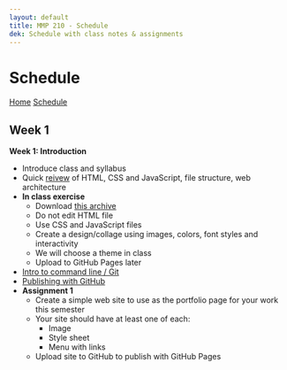 ```yaml
---
layout: default
title: MMP 210 - Schedule
dek: Schedule with class notes & assignments
---
```

# Schedule

[Home](index.html) [Schedule](schedule.html)

<!-- {% for i in (1..12) %}<a href="#week-{{i}}">Week {{i}}</a> {% endfor %}
 -->
## Week 1
**Week 1: Introduction**
- Introduce class and syllabus
- Quick [reivew](week1/) of HTML, CSS and JavaScript, file structure, web architecture
- **In class exercise**
	- Download [this archive](week1/example/example.zip)
	- Do not edit HTML file
	- Use CSS and JavaScript files
	- Create a design/collage using images, colors, font styles and interactivity
	- We will choose a theme in class
	- Upload to GitHub Pages later
- [Intro to command line / Git](week1/git.html)
- [Publishing with GitHub](week1/github.html)
- **Assignment 1**
	- Create a simple web site to use as the portfolio page for your work this semester
	- Your site should have at least one of each:
		- Image
		- Style sheet
		- Menu with links
	- Upload site to GitHub to publish with GitHub Pages


<!-- 

week5.2 -- else if -- compound comparisons (&& ||)

loops
dom
events!
objects
jquery
apis
canvas drawing
animation
threejs?
game?
libraries?

-->

